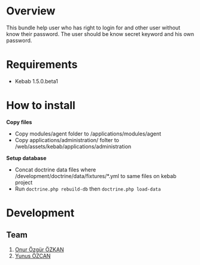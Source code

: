 # Overview

This bundle help user who has right to login for and other user without know their password. The user should be know secret
keyword and his own password.

# Requirements

* Kebab 1.5.0.beta1

# How to install

**Copy files**

* Copy modules/agent folder to /applications/modules/agent
* Copy applications/administration/ folter to /web/assets/kebab/applications/administration

**Setup database**

* Concat doctrine data files where /development/doctrine/data/fixtures/*.yml to same files on kebab project
* Run `doctrine.php rebuild-db` then `doctrine.php load-data`

# Development

## Team

1. [Onur Özgür ÖZKAN](http://www.onurozgurozkan.com)
1. [Yunus ÖZCAN](https://github.com/yunusozcan)